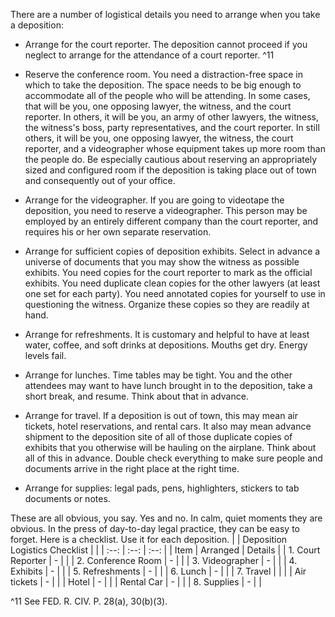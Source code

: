 
There are a number of logistical details you need to arrange when you take a deposition:

- Arrange for the court reporter. The deposition cannot proceed if you neglect to arrange for the attendance of a court reporter. ^11
- Reserve the conference room. You need a distraction-free space in which to take the deposition. The space needs to be big enough to accommodate all of the people who will be attending. In some cases, that will be you, one opposing lawyer, the witness, and the court reporter. In others, it will be you, an army of other lawyers, the witness, the witness's boss, party representatives, and the court reporter. In still others, it will be you, one opposing lawyer, the witness, the court reporter, and a videographer whose equipment takes up more room than the people do. Be especially cautious about reserving an appropriately sized and configured room if the deposition is taking place out of town and consequently out of your office.
- Arrange for the videographer. If you are going to videotape the deposition, you need to reserve a videographer. This person may be employed by an entirely different company than the court reporter, and requires his or her own separate reservation.
- Arrange for sufficient copies of deposition exhibits. Select in advance a universe of documents that you may show the witness as possible exhibits. You need copies for the court reporter to mark as the official exhibits. You need duplicate clean copies for the other lawyers (at least one set for each party). You need annotated copies for yourself to use in questioning the witness. Organize these copies so they are readily at hand.
- Arrange for refreshments. It is customary and helpful to have at least water, coffee, and soft drinks at depositions. Mouths get dry. Energy levels fail.

- Arrange for lunches. Time tables may be tight. You and the other attendees may want to have lunch brought in to the deposition, take a short break, and resume. Think about that in advance.
- Arrange for travel. If a deposition is out of town, this may mean air tickets, hotel reservations, and rental cars. It also may mean advance shipment to the deposition site of all of those duplicate copies of exhibits that you otherwise will be hauling on the airplane. Think about all of this in advance. Double check everything to make sure people and documents arrive in the right place at the right time.
- Arrange for supplies: legal pads, pens, highlighters, stickers to tab documents or notes.

These are all obvious, you say. Yes and no. In calm, quiet moments they are obvious. In the press of day-to-day legal practice, they can be easy to forget. Here is a checklist. Use it for each deposition.
| | Deposition Logistics Checklist | |
| :--: | :--: | :--: |
| Item | Arranged | Details |
| 1. Court Reporter | - | |
| 2. Conference Room | - | |
| 3. Videographer | - | |
| 4. Exhibits | - | |
| 5. Refreshments | - | |
| 6. Lunch | - | |
| 7. Travel | | |
| Air tickets | - | |
| Hotel | - | |
| Rental Car | - | |
| 8. Supplies | - | |

^11 See FED. R. CIV. P. 28(a), 30(b)(3).